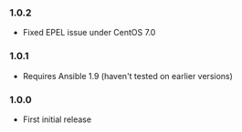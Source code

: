 ### 1.0.2

* Fixed EPEL issue under CentOS 7.0

### 1.0.1

* Requires Ansible 1.9 (haven't tested on earlier versions)

### 1.0.0

* First initial release

